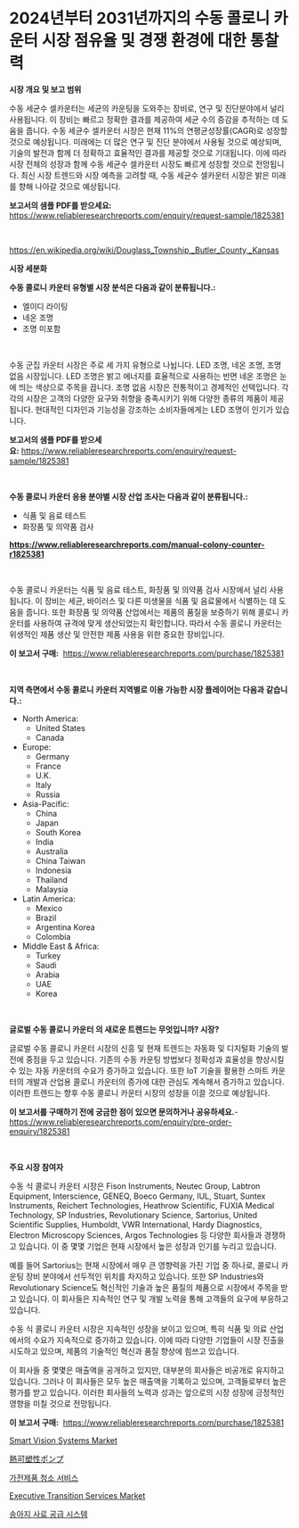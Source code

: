 <p><h1>2024년부터 2031년까지의 수동 콜로니 카운터 시장 점유율 및 경쟁 환경에 대한 통찰력</h1></p><p><strong>시장 개요 및 보고 범위</strong></p>
<p><p>수동 세균수 셀카운터는 세균의 카운팅을 도와주는 장비로, 연구 및 진단분야에서 널리 사용됩니다. 이 장비는 빠르고 정확한 결과를 제공하여 세균 수의 증감을 추적하는 데 도움을 줍니다. 수동 세균수 셀카운터 시장은 현재 11%의 연평균성장률(CAGR)로 성장할 것으로 예상됩니다. 미래에는 더 많은 연구 및 진단 분야에서 사용될 것으로 예상되며, 기술의 발전과 함께 더 정확하고 효율적인 결과를 제공할 것으로 기대됩니다. 이에 따라 시장 전체의 성장과 함께 수동 세균수 셀카운터 시장도 빠르게 성장할 것으로 전망됩니다. 최신 시장 트렌드와 시장 예측을 고려할 때, 수동 세균수 셀카운터 시장은 밝은 미래를 향해 나아갈 것으로 예상됩니다.</p></p>
<p><strong>보고서의 샘플 PDF를 받으세요:</strong> <a href="https://www.reliableresearchreports.com/enquiry/request-sample/1825381">https://www.reliableresearchreports.com/enquiry/request-sample/1825381</a></p>
<p>&nbsp;</p>
<p><a href="https://en.wikipedia.org/wiki/Douglass_Township,_Butler_County,_Kansas">https://en.wikipedia.org/wiki/Douglass_Township,_Butler_County,_Kansas</a></p>
<p><strong>시장 세분화</strong></p>
<p><strong>수동 콜로니 카운터 유형별 시장 분석은 다음과 같이 분류됩니다.:</strong></p>
<p><ul><li>엘이디 라이팅</li><li>네온 조명</li><li>조명 미포함</li></ul></p>
<p>&nbsp;</p>
<p><p>수동 군집 카운터 시장은 주로 세 가지 유형으로 나뉩니다. LED 조명, 네온 조명, 조명 없음 시장입니다. LED 조명은 밝고 에너지를 효율적으로 사용하는 반면 네온 조명은 눈에 띄는 색상으로 주목을 끕니다. 조명 없음 시장은 전통적이고 경제적인 선택입니다. 각각의 시장은 고객의 다양한 요구와 취향을 충족시키기 위해 다양한 종류의 제품이 제공됩니다. 현대적인 디자인과 기능성을 강조하는 소비자들에게는 LED 조명이 인기가 있습니다.</p></p>
<p><strong>보고서의 샘플 PDF를 받으세요:</strong>&nbsp;<a href="https://www.reliableresearchreports.com/enquiry/request-sample/1825381">https://www.reliableresearchreports.com/enquiry/request-sample/1825381</a></p>
<p>&nbsp;</p>
<p><strong> 수동 콜로니 카운터 응용 분야별 시장 산업 조사는 다음과 같이 분류됩니다.:</strong></p>
<p><ul><li>식품 및 음료 테스트</li><li>화장품 및 의약품 검사</li></ul></p>
<p><strong><a href="https://www.reliableresearchreports.com/manual-colony-counter-r1825381">https://www.reliableresearchreports.com/manual-colony-counter-r1825381</a></strong></p>
<p>&nbsp;</p>
<p><p>수동 콜로니 카운터는 식품 및 음료 테스트, 화장품 및 의약품 검사 시장에서 널리 사용됩니다. 이 장비는 세균, 바이러스 및 다른 미생물을 식품 및 음료물에서 식별하는 데 도움을 줍니다. 또한 화장품 및 의약품 산업에서는 제품의 품질을 보증하기 위해 콜로니 카운터를 사용하여 규격에 맞게 생산되었는지 확인합니다. 따라서 수동 콜로니 카운터는 위생적인 제품 생산 및 안전한 제품 사용을 위한 중요한 장비입니다.</p></p>
<p><strong>이 보고서 구매:</strong>&nbsp; <a href="https://www.reliableresearchreports.com/purchase/1825381">https://www.reliableresearchreports.com/purchase/1825381</a></p>
<p>&nbsp;</p>
<p><strong>지역 측면에서 수동 콜로니 카운터 지역별로 이용 가능한 시장 플레이어는 다음과 같습니다.:</strong></p>
<p><ul>
    <li>
        North America:
        <ul>
            <li>United States</li>
            <li>Canada</li>
        </ul>
    </li>
    <li>
        Europe:
        <ul>
            <li>Germany</li>
            <li>France</li>
            <li>U.K.</li>
            <li>Italy</li>
            <li>Russia</li>
        </ul>
    </li>
    <li>
        Asia-Pacific:
        <ul>
            <li>China</li>
            <li>Japan</li>
            <li>South Korea</li>
            <li>India</li>
            <li>Australia</li>
            <li>China Taiwan</li>
            <li>Indonesia</li>
            <li>Thailand</li>
            <li>Malaysia</li>
        </ul>
    </li>
    <li>
        Latin America:
        <ul>
            <li>Mexico</li>
            <li>Brazil</li>
            <li>Argentina Korea</li>
            <li>Colombia</li>
        </ul>
    </li>
    <li>
        Middle East & Africa:
        <ul>
            <li>Turkey</li>
            <li>Saudi</li>
            <li>Arabia</li>
            <li>UAE</li>
            <li>Korea</li>
        </ul>
    </li>
    </ul></p>
<p>&nbsp;</p>
<p><strong>글로벌 수동 콜로니 카운터 의 새로운 트렌드는 무엇입니까? 시장?</strong></p>
<p><p>글로벌 수동 콜로니 카운터 시장의 신흥 및 현재 트렌드는 자동화 및 디지털화 기술의 발전에 중점을 두고 있습니다. 기존의 수동 카운팅 방법보다 정확성과 효율성을 향상시킬 수 있는 자동 카운터의 수요가 증가하고 있습니다. 또한 IoT 기술을 활용한 스마트 카운터의 개발과 산업용 콜로니 카운터의 증가에 대한 관심도 계속해서 증가하고 있습니다. 이러한 트렌드는 향후 수동 콜로니 카운터 시장의 성장을 이끌 것으로 예상됩니다.</p></p>
<p><strong>이 보고서를 구매하기 전에 궁금한 점이 있으면 문의하거나 공유하세요.</strong>- <a href="https://www.reliableresearchreports.com/enquiry/pre-order-enquiry/1825381">https://www.reliableresearchreports.com/enquiry/pre-order-enquiry/1825381</a></p>
<p>&nbsp;</p>
<p><strong>주요 시장 참여자</strong></p>
<p><p>수동 식 콜로니 카운터 시장은 Fison Instruments, Neutec Group, Labtron Equipment, Interscience, GENEQ, Boeco Germany, IUL, Stuart, Suntex Instruments, Reichert Technologies, Heathrow Scientific, FUXIA Medical Technology, SP Industries, Revolutionary Science, Sartorius, United Scientific Supplies, Humboldt, VWR International, Hardy Diagnostics, Electron Microscopy Sciences, Argos Technologies 등 다양한 회사들과 경쟁하고 있습니다. 이 중 몇몇 기업은 현재 시장에서 높은 성장과 인기를 누리고 있습니다.</p><p>예를 들어 Sartorius는 현재 시장에서 매우 큰 영향력을 가진 기업 중 하나로, 콜로니 카운팅 장비 분야에서 선두적인 위치를 차지하고 있습니다. 또한 SP Industries와 Revolutionary Science도 혁신적인 기술과 높은 품질의 제품으로 시장에서 주목을 받고 있습니다. 이 회사들은 지속적인 연구 및 개발 노력을 통해 고객들의 요구에 부응하고 있습니다.</p><p>수동 식 콜로니 카운터 시장은 지속적인 성장을 보이고 있으며, 특히 식품 및 의료 산업에서의 수요가 지속적으로 증가하고 있습니다. 이에 따라 다양한 기업들이 시장 진출을 시도하고 있으며, 제품의 기술적인 혁신과 품질 향상에 힘쓰고 있습니다.</p><p>이 회사들 중 몇몇은 매출액을 공개하고 있지만, 대부분의 회사들은 비공개로 유지하고 있습니다. 그러나 이 회사들은 모두 높은 매출액을 기록하고 있으며, 고객들로부터 높은 평가를 받고 있습니다. 이러한 회사들의 노력과 성과는 앞으로의 시장 성장에 긍정적인 영향을 미칠 것으로 전망됩니다.</p></p>
<p><strong>이 보고서 구매:</strong>&nbsp;&nbsp;<a href="https://www.reliableresearchreports.com/purchase/1825381">https://www.reliableresearchreports.com/purchase/1825381</a></p>
<p><p><a href="https://github.com/VincentButlerjXXf/Market-Research-Report-List-1/blob/main/smart-vision-systems-market.md">Smart Vision Systems Market</a></p><p><a href="https://github.com/RandallRunte2023/Market-Research-Report-List-2/blob/main/869553723429.md">熱可塑性ポンプ</a></p><p><a href="https://github.com/LuckeyCorbin/Market-Research-Report-List-2/blob/main/617050731588.md">가전제품 청소 서비스</a></p><p><a href="https://github.com/BurtonGALEN/Market-Research-Report-List-1/blob/main/executive-transition-services-market.md">Executive Transition Services Market</a></p><p><a href="https://github.com/shampaakter36/Market-Research-Report-List-2/blob/main/467004831587.md">송아지 사료 공급 시스템</a></p></p>